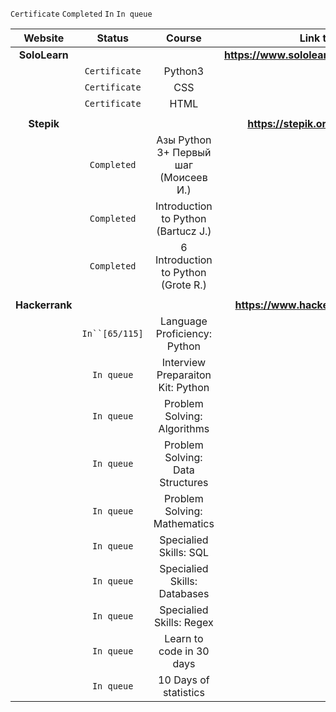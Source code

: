 
`Certificate` `Completed` `In` `In queue`

| Website          | Status    		| Course    				 | Link to Profile				    |
| :--------------: | :----------------: | :------------------------------------: | :----------------------------------------------: | 
| **SoloLearn**    | 	       		|    	     				 | **https://www.sololearn.com/Profile/1456634**    | 
| 	           | `Certificate`	| Python3 | 
| 	           | `Certificate`    	| CSS |
| 	           | `Certificate`   	| HTML |
|      		   |    		|    					 | 						    |
| **Stepik**       | 	       		|    	     				 | **https://stepik.org/users/29204177**      	    |
| 	           | `Completed`    	| Азы Python 3+ Первый шаг (Моисеев И.) | 
| 	           | `Completed`       	| Introduction to Python (Bartucz J.) |
| 	           | `Completed`      	| 6 Introduction to Python (Grote R.) |
|      		   |    		|    					 | 						    |
| **Hackerrank**   | 	      		|    	     				 | **https://www.hackerrank.com/14brother**   	    |
|	   	   | `In``[65/115]`     | Language Proficiency: Python |
|	   	   | `In queue`      	| Interview Preparaiton Kit: Python |
|	   	   | `In queue`       	| Problem Solving: Algorithms |
|	   	   | `In queue`      	| Problem Solving: Data Structures |
|	   	   | `In queue`       	| Problem Solving: Mathematics |
|	   	   | `In queue`         | Specialied Skills: SQL |
|	   	   | `In queue`      	| Specialied Skills: Databases |
|	   	   | `In queue`      	| Specialied Skills: Regex |
|	   	   | `In queue`       	| Learn to code in 30 days |
|	   	   | `In queue`       	| 10 Days of statistics |
